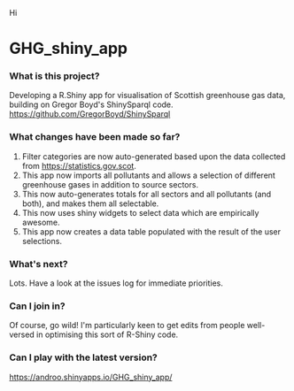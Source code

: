Hi

# GHG_shiny_app

### What is this project?
Developing a R.Shiny app for visualisation of Scottish greenhouse gas data, building on Gregor Boyd's ShinySparql code.
https://github.com/GregorBoyd/ShinySparql

### What changes have been made so far?
1. Filter categories are now auto-generated based upon the data collected from https://statistics.gov.scot. 
2. This app now imports all pollutants and allows a selection of different greenhouse gases in addition to source sectors.
3. This now auto-generates totals for all sectors and all pollutants (and both), and makes them all selectable.
4. This now uses shiny widgets to select data which are empirically awesome.
5. This app now creates a data table populated with the result of the user selections.

### What's next?
Lots.  Have a look at the issues log for immediate priorities.


### Can I join in?
Of course, go wild!  I'm particularly keen to get edits from people well-versed in optimising this sort of R-Shiny code.

### Can I play with the latest version?
https://androo.shinyapps.io/GHG_shiny_app/
